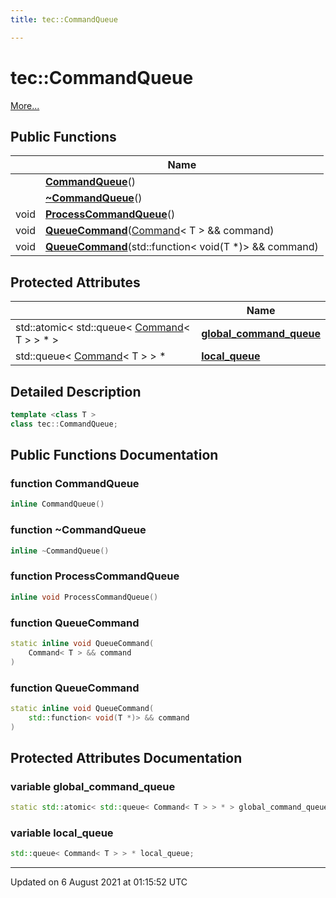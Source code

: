```yaml
---
title: tec::CommandQueue

---
```


# tec::CommandQueue



 [More...](#detailed-description)

## Public Functions

|                | Name           |
| -------------- | -------------- |
| | **[CommandQueue](/engine/Classes/classtec_1_1_command_queue/#function-commandqueue)**() |
| | **[~CommandQueue](/engine/Classes/classtec_1_1_command_queue/#function-~commandqueue)**() |
| void | **[ProcessCommandQueue](/engine/Classes/classtec_1_1_command_queue/#function-processcommandqueue)**() |
| void | **[QueueCommand](/engine/Classes/classtec_1_1_command_queue/#function-queuecommand)**([Command](/engine/Classes/structtec_1_1_command/)< T > && command) |
| void | **[QueueCommand](/engine/Classes/classtec_1_1_command_queue/#function-queuecommand)**(std::function< void(T *)> && command) |

## Protected Attributes

|                | Name           |
| -------------- | -------------- |
| std::atomic< std::queue< [Command](/engine/Classes/structtec_1_1_command/)< T > > * > | **[global_command_queue](/engine/Classes/classtec_1_1_command_queue/#variable-global_command_queue)**  |
| std::queue< [Command](/engine/Classes/structtec_1_1_command/)< T > > * | **[local_queue](/engine/Classes/classtec_1_1_command_queue/#variable-local_queue)**  |

## Detailed Description

```cpp
template <class T >
class tec::CommandQueue;
```

## Public Functions Documentation

### function CommandQueue

```cpp
inline CommandQueue()
```


### function ~CommandQueue

```cpp
inline ~CommandQueue()
```


### function ProcessCommandQueue

```cpp
inline void ProcessCommandQueue()
```


### function QueueCommand

```cpp
static inline void QueueCommand(
    Command< T > && command
)
```


### function QueueCommand

```cpp
static inline void QueueCommand(
    std::function< void(T *)> && command
)
```


## Protected Attributes Documentation

### variable global_command_queue

```cpp
static std::atomic< std::queue< Command< T > > * > global_command_queue;
```


### variable local_queue

```cpp
std::queue< Command< T > > * local_queue;
```


-------------------------------

Updated on  6 August 2021 at 01:15:52 UTC